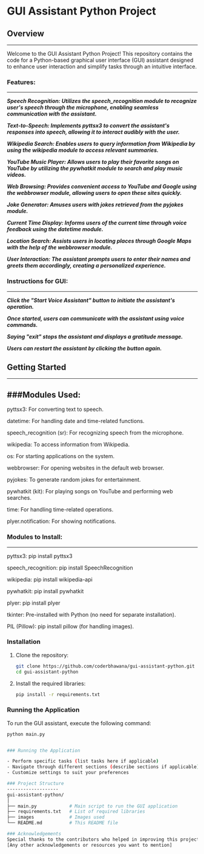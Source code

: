 # GUI Assistant Python Project

## Overview
-------------------
Welcome to the GUI Assistant Python Project! This repository contains the code for a Python-based graphical user interface (GUI) assistant designed to enhance user interaction and simplify tasks through an intuitive interface.

### **Features:**
-------------------
***Speech Recognition: Utilizes the speech_recognition module to recognize user's speech through the microphone, enabling seamless communication with the assistant.***

***Text-to-Speech: Implements pyttsx3 to convert the assistant's responses into speech, allowing it to interact audibly with the user.***

***Wikipedia Search: Enables users to query information from Wikipedia by using the wikipedia module to access relevant summaries.***

***YouTube Music Player: Allows users to play their favorite songs on YouTube by utilizing the pywhatkit module to search and play music videos.***

***Web Browsing: Provides convenient access to YouTube and Google using the webbrowser module, allowing users to open these sites quickly.***

***Joke Generator: Amuses users with jokes retrieved from the pyjokes module.***

***Current Time Display: Informs users of the current time through voice feedback using the datetime module.***

***Location Search: Assists users in locating places through Google Maps with the help of the webbrowser module.***

***User Interaction: The assistant prompts users to enter their names and greets them accordingly, creating a personalized experience.***

### **Instructions for GUI:**
-------------------------------
***Click the "Start Voice Assistant" button to initiate the assistant's operation.***

***Once started, users can communicate with the assistant using voice commands.***

***Saying "exit" stops the assistant and displays a gratitude message.***

***Users can restart the assistant by clicking the button again.***

## Getting Started
-------------------
###Modules Used:
------------------
pyttsx3: For converting text to speech.

datetime: For handling date and time-related functions.

speech_recognition (sr): For recognizing speech from the microphone.

wikipedia: To access information from Wikipedia.

os: For starting applications on the system.

webbrowser: For opening websites in the default web browser.

pyjokes: To generate random jokes for entertainment.

pywhatkit (kit): For playing songs on YouTube and performing web searches.

time: For handling time-related operations.

plyer.notification: For showing notifications.


### Modules to Install:
-----------------------------
pyttsx3: pip install pyttsx3

speech_recognition: pip install SpeechRecognition

wikipedia: pip install wikipedia-api

pywhatkit: pip install pywhatkit

plyer: pip install plyer

tkinter: Pre-installed with Python (no need for separate installation).

PIL (Pillow): pip install pillow (for handling images).


### Installation

1. Clone the repository:
    ```bash
    git clone https://github.com/coderbhawana/gui-assistant-python.git
    cd gui-assistant-python
    ```

2. Install the required libraries:
    ```bash
    pip install -r requirements.txt
    ```

### Running the Application

To run the GUI assistant, execute the following command:
```bash
python main.py


### Running the Application

- Perform specific tasks (list tasks here if applicable)
- Navigate through different sections (describe sections if applicable)
- Customize settings to suit your preferences

### Project Structure
-------------------
gui-assistant-python/
│
├── main.py            # Main script to run the GUI application
├── requirements.txt   # List of required libraries
├── images             # Images used
└── README.md          # This README file

### Acknowledgements
Special thanks to the contributors who helped in improving this project.
[Any other acknowledgements or resources you want to mention]
